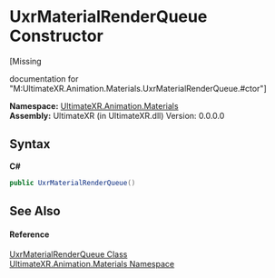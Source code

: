 # UxrMaterialRenderQueue Constructor 
 

\[Missing <summary> documentation for "M:UltimateXR.Animation.Materials.UxrMaterialRenderQueue.#ctor"\]

**Namespace:**&nbsp;<a href="N_UltimateXR_Animation_Materials">UltimateXR.Animation.Materials</a><br />**Assembly:**&nbsp;UltimateXR (in UltimateXR.dll) Version: 0.0.0.0

## Syntax

**C#**<br />
``` C#
public UxrMaterialRenderQueue()
```


## See Also


#### Reference
<a href="T_UltimateXR_Animation_Materials_UxrMaterialRenderQueue">UxrMaterialRenderQueue Class</a><br /><a href="N_UltimateXR_Animation_Materials">UltimateXR.Animation.Materials Namespace</a><br />